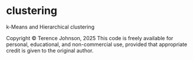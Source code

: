 # clustering

k-Means and Hierarchical clustering

Copyright © Terence Johnson, 2025
This code is freely available for personal, educational, and non-commercial use, provided that appropriate credit is given to the original author.
